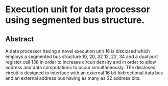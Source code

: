 # Execution unit for data processor using segmented bus structure.

## Abstract
A data processor having a novel execution unit 16 is disclosed which employs a segmented bus structure 10, 20, 32 12, 22, 34 and a dual port register cell 138 in order to increase circuit density and in order to allow address and data computations to occur simultaneously. The disclosed circuit is designed to interface with an external 16 bit bidirectional data bus and an external address bus having as many as 32 address bits.